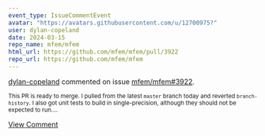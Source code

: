 ```yaml
---
event_type: IssueCommentEvent
avatar: "https://avatars.githubusercontent.com/u/12700975?"
user: dylan-copeland
date: 2024-03-15
repo_name: mfem/mfem
html_url: https://github.com/mfem/mfem/pull/3922
repo_url: https://github.com/mfem/mfem
---
```


<a href='https://github.com/dylan-copeland' target='_blank'>dylan-copeland</a> commented on issue <a href='https://github.com/mfem/mfem/pull/3922' target='_blank'>mfem/mfem#3922</a>.

<small>This PR is ready to merge. I pulled from the latest `master` branch today and reverted `branch-history`. I also got unit tests to build in single-precision, although they should not be expected to run....</small>

<a href='https://github.com/mfem/mfem/pull/3922' target='_blank'>View Comment</a>
